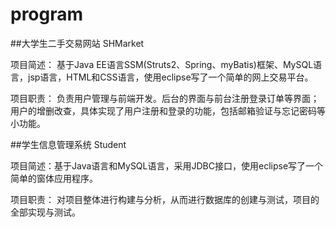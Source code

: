 # program
##大学生二手交易网站 SHMarket

项目简述：	基于Java EE语言SSM(Struts2、Spring、myBatis)框架、MySQL语言，jsp语言，HTML和CSS语言，使用eclipse写了一个简单的网上交易平台。

项目职责：	负责用户管理与前端开发。后台的界面与前台注册登录订单等界面；用户的增删改查，具体实现了用户注册和登录的功能，包括邮箱验证与忘记密码等小功能。

##学生信息管理系统 Student

项目简述：基于Java语言和MySQL语言，采用JDBC接口，使用eclipse写了一个简单的窗体应用程序。

项目职责： 对项目整体进行构建与分析，从而进行数据库的创建与测试，项目的全部实现与测试。
